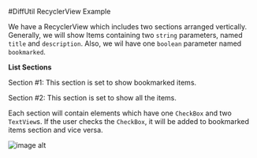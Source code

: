 #DiffUtil  RecyclerView Example

We have a RecyclerView which includes two sections arranged vertically. Generally, we will show Items containing two `string` parameters, named `title` and `description`. Also, we wil have one `boolean` parameter named `bookmarked`.



**List Sections** 

Section #1: This section is set to show bookmarked items.

Section #2: This section is set to show all the items.

Each section will contain elements which have one `CheckBox` and two `TextView`s.
If the user checks the `CheckBox`, it will be added to bookmarked items section and vice versa.

![image alt][1]

  [1]: https://i.imgflip.com/1f8qe1.gif
